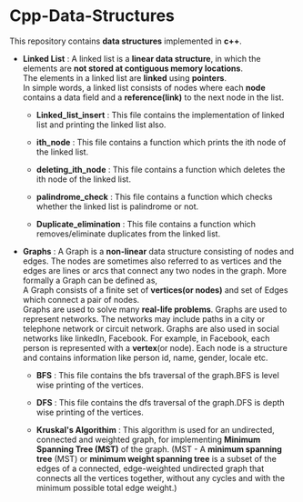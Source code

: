 # Cpp-Data-Structures
This repository contains **data structures** implemented  in **c++**.

- **Linked List** : A linked list is a **linear data structure**, in which the elements are **not stored at contiguous memory locations**.  
The elements in a linked list are **linked** using **pointers**.  
In simple words, a linked list consists of nodes where each **node** contains a data field and a **reference(link)** to the next node in the list.  
  - **Linked_list_insert** : This file contains the implementation of linked list and printing the linked list also.  
  
  - **ith_node** : This file contains a function which prints the ith node of the linked list.  
  
  - **deleting_ith_node** : This file contains a function which deletes the ith node of the linked list.  
  
  - **palindrome_check** : This file contains a function which checks whether the linked list is palindrome or not.  
  
  - **Duplicate_elimination** : This file contains a function which removes/eliminate duplicates from the linked list.

- **Graphs** : A Graph is a **non-linear** data structure consisting of nodes and edges. The nodes are sometimes also referred to as vertices and the edges are lines or arcs that connect any two nodes in the graph. More formally a Graph can be defined as,  
A Graph consists of a finite set of **vertices(or nodes)** and set of Edges which connect a pair of nodes.  
Graphs are used to solve many **real-life problems**. Graphs are used to represent networks. The networks may include paths in a city or telephone network or circuit network. Graphs are also used in social networks like linkedIn, Facebook. For example, in Facebook, each person is represented with a **vertex**(or node). Each node is a structure and contains information like person id, name, gender, locale etc.

   - **BFS** : This file contains the bfs traversal of the graph.BFS is level wise printing of the vertices.

  - **DFS** : This file contains the dfs traversal of the graph.DFS is depth wise printing of the vertices.

  - **Kruskal's Algorithim** : This algorithm is used for an undirected, connected and weighted graph, for implementing **Minimum Spanning Tree (MST)** of the graph. (MST - A **minimum spanning tree** (MST) or **minimum weight spanning tree** is a subset of the edges of a connected, edge-weighted undirected graph that connects all the vertices together, without any cycles and with the minimum possible total edge weight.)
